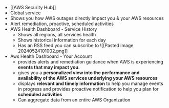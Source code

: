 - [[AWS Security Hub]]
- Global service
- Shows you how AWS outages directly impact you & your AWS resources
- Alert remediation, proactive, scheduled activities
- AWS Health Dashboard - Service History
	- Shows all regions, all services health
	- Shows historical information for each day
	- Has an RSS feed you can subscribe to 
![[Pasted image 20240524101002.png]]
- Aws Health Dashboard - Your Account
	- provides alerts and remediation guidance when AWS is experiencing **events that may impact you**.
	- gives you a **personalized view into the performance and availability of the AWS services underlying your AWS resources**
	- displays **relevant and timely information** to help you manage events in progress and provides proactive notification to help you plan for **scheduled activities**
	- Can aggregate data from an entire AWS Organization